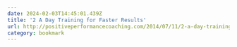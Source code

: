 ```yaml
---
date: 2024-02-03T14:45:01.439Z
title: '2 A Day Training for Faster Results'
url: http://positiveperformancecoaching.com/2014/07/11/2-a-day-training-for-faster-results/
category: bookmark
---
```

